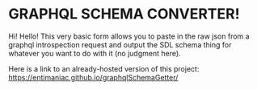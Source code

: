 <h1>GRAPHQL SCHEMA CONVERTER!</h1>
<p>Hi! Hello! This very basic form allows you to paste in the raw json from a graphql introspection
request and output the SDL schema thing for whatever you want to do with it (no judgment
here).</p>

Here is a link to an already-hosted version of this project: https://entimaniac.github.io/graphqlSchemaGetter/